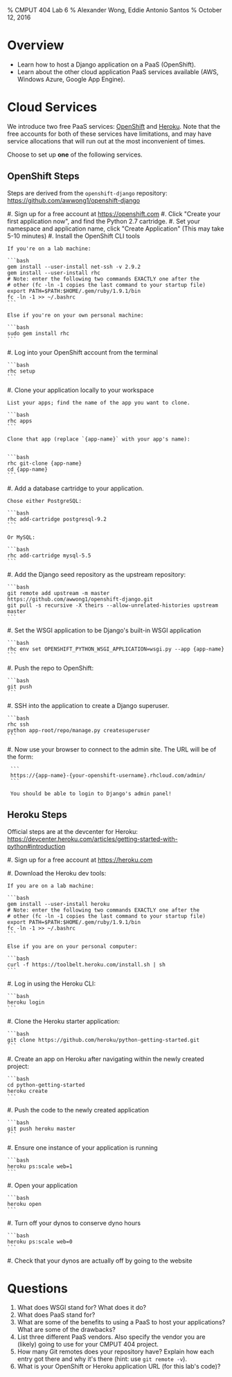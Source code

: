 % CMPUT 404 Lab 6
% Alexander Wong, Eddie Antonio Santos
% October 12, 2016

# Overview

 - Learn how to host a Django application on a PaaS (OpenShift).
 - Learn about the other cloud application PaaS services available (AWS, Windows Azure, Google App Engine).

# Cloud Services

We introduce two free PaaS services: [OpenShift][] and [Heroku][]. Note
that the free accounts for both of these services have limitations, and
may have service allocations that will run out at the most inconvenient
of times.

Choose to set up **one** of the following services.

[OpenShift]: https://www.openshift.com/
[Heroku]: https://heroku.com/


## OpenShift Steps

Steps are derived from the `openshift-django` repository: <https://github.com/awwong1/openshift-django>

 #. Sign up for a free account at <https://openshift.com>
 #. Click "Create your first application now", and find the Python 2.7 cartridge.
 #. Set your namespace and application name, click "Create Application"
    (This may take 5-10 minutes)
 #. Install the OpenShift CLI tools

    If you're on a lab machine:

    ```bash
    gem install --user-install net-ssh -v 2.9.2
    gem install --user-install rhc
    # Note: enter the following two commands EXACTLY one after the
    # other (fc -ln -1 copies the last command to your startup file)
    export PATH=$PATH:$HOME/.gem/ruby/1.9.1/bin
    fc -ln -1 >> ~/.bashrc
    ```

    Else if you're on your own personal machine:

    ```bash
    sudo gem install rhc
    ```

 #. Log into your OpenShift account from the terminal

    ```bash
    rhc setup
    ```

 #. Clone your application locally to your workspace

    List your apps; find the name of the app you want to clone.

    ```bash
    rhc apps
    ```

    Clone that app (replace `{app-name}` with your app's name):


    ```bash
    rhc git-clone {app-name}
    cd {app-name}
    ```

 #. Add a database cartridge to your application.

    Chose either PostgreSQL:

    ```bash
    rhc add-cartridge postgresql-9.2
    ```

    Or MySQL:

    ```bash
    rhc add-cartridge mysql-5.5
    ```

 #. Add the Django seed repository as the upstream repository:

    ```bash
    git remote add upstream -m master https://github.com/awwong1/openshift-django.git
    git pull -s recursive -X theirs --allow-unrelated-histories upstream master
    ```

 #. Set the WSGI application to be Django's built-in WSGI application

    ```bash
    rhc env set OPENSHIFT_PYTHON_WSGI_APPLICATION=wsgi.py --app {app-name}
    ```

 #. Push the repo to OpenShift:

    ```bash
    git push
    ```

 #. SSH into the application to create a Django superuser.

    ```bash
    rhc ssh
    python app-root/repo/manage.py createsuperuser
    ```

 #. Now use your browser to connect to the admin site. The URL will be
     of the form:

     ```
     https://{app-name}-{your-openshift-username}.rhcloud.com/admin/
     ```

     You should be able to login to Django's admin panel!


## Heroku Steps

Official steps are at the devcenter for Heroku: <https://devcenter.heroku.com/articles/getting-started-with-python#introduction>

 #. Sign up for a free account at <https://heroku.com>

 #. Download the Heroku dev tools:


    If you are on a lab machine:

    ```bash
    gem install --user-install heroku
    # Note: enter the following two commands EXACTLY one after the
    # other (fc -ln -1 copies the last command to your startup file)
    export PATH=$PATH:$HOME/.gem/ruby/1.9.1/bin
    fc -ln -1 >> ~/.bashrc
    ```

    Else if you are on your personal computer:

    ```bash
    curl -f https://toolbelt.heroku.com/install.sh | sh
    ```

 #. Log in using the Heroku CLI:

    ```bash
    heroku login
    ```

 #. Clone the Heroku starter application:

    ```bash
    git clone https://github.com/heroku/python-getting-started.git
    ```

 #. Create an app on Heroku after navigating within the newly created
 project:

    ```bash
    cd python-getting-started
    heroku create
    ```

 #. Push the code to the newly created application

    ```bash
    git push heroku master
    ```

 #. Ensure one instance of your application is running

    ```bash
    heroku ps:scale web=1
    ```

<!-- TODO: Cover SSHing into the application and creating a user. -->

 #. Open your application

    ```bash
    heroku open
    ```

 #. Turn off your dynos to conserve dyno hours
 
    ```bash
    heroku ps:scale web=0
    ```
    
 #. Check that your dynos are actually off by going to the website

# Questions

 1. What does WSGI stand for? What does it do?
 2. What does PaaS stand for?
 3. What are some of the benefits to using a PaaS to host your
    applications?
    What are some of the drawbacks?
 4. List three different PaaS vendors. Also specify the vendor you are
    (likely) going to use for your CMPUT 404 project.
 6. How many Git remotes does your repository have? Explain how each
    entry got there and why it's there (hint: use `git remote -v`).
 5. What is your OpenShift or Heroku application URL (for this lab's
    code)?
